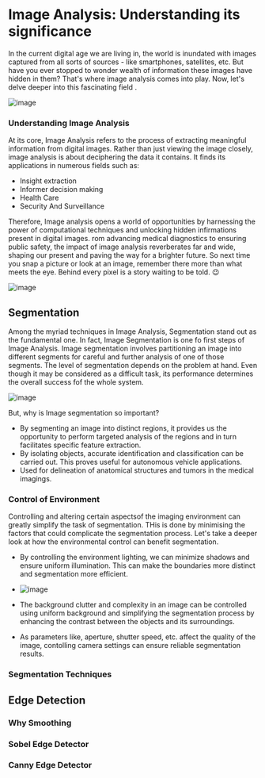# Image Analysis: Understanding its significance
In the current digital age we are living in, the world is inundated with images captured from all sorts of sources - like smartphones, satellites, etc. But have you ever stopped to wonder wealth of information these images have hidden in them? That's where image analysis comes into play. Now, let's delve deeper into this fascinating field .

![image](https://github.com/AravindSuresh97/AravindSuresh97.github.io/assets/138949012/bd790785-c281-4ee6-abc9-61226308057a)

### Understanding Image Analysis
At its core, Image Analysis refers to the process of extracting meaningful information from digital images. Rather than just viewing the image closely, image analysis is about deciphering the data it contains. It finds its applications in numerous fields such as:
- Insight extraction
- Informer decision making
- Health Care
- Security And Surveillance

Therefore, Image analysis opens a world of opportunities by harnessing the power of computational techniques and unlocking hidden infirmations present in digital images. rom advancing medical diagnostics to ensuring public safety, the impact of image analysis reverberates far and wide, shaping our present and paving the way for a brighter future. So next time you snap a picture or look at an image, remember there more than what meets the eye. Behind every pixel is a story waiting to be told. 😉

![image](https://github.com/AravindSuresh97/AravindSuresh97.github.io/assets/138949012/eb2d8544-c791-4a4b-b750-7c08a106701c)


## Segmentation
Among the myriad techniques in Image Analysis, Segmentation stand out as the fundamental one. In fact, Image Segmentation is one fo first steps of Image Analysis. 
Image segmentation involves partitioning an image into different segments for careful and further analysis of one of those segments. The level of segmentation depends on the problem at hand. Even though it may be considered as a difficult task, its performance determines the overall success fof the whole system.

![image](https://github.com/AravindSuresh97/AravindSuresh97.github.io/assets/138949012/2c402a30-8052-4026-ac52-2797eeed209b)

But, why is Image segmentation so important?

- By segmenting an image into distinct regions, it provides us the opportunity to perform targeted analysis of the regions and in turn facilitates specific feature extraction.
- By isolating objects, accurate identification and classification can be carried out. This proves useful for autonomous vehicle applications.
- Used for delineation of anatomical structures and tumors in the medical imagings.


### Control of Environment
Controlling and altering certain aspectsof the imaging environment can greatly simplify the task of segmentation. THis is done by minimising the factors that could complicate the segmentation process. Let's take a deeper look at how the environmental control can benefit segmentation.

- By controlling the environment lighting, we can minimize shadows and ensure uniform illumination. This can make the boundaries more distinct and segmentation more efficient.
- ![image](https://github.com/AravindSuresh97/AravindSuresh97.github.io/assets/138949012/7fa93146-92f6-42a5-85d4-8aa58771571d)

- The background clutter and complexity in an image can be controlled using uniform background and simplifying the segmentation process by enhancing the contrast between the objects and its surroundings.
- As parameters like, aperture, shutter speed, etc. affect the quality of the image, contolling camera settings can ensure reliable segmentation results.
  

### Segmentation Techniques


## Edge Detection

### Why Smoothing
### Sobel Edge Detector
### Canny Edge Detector


